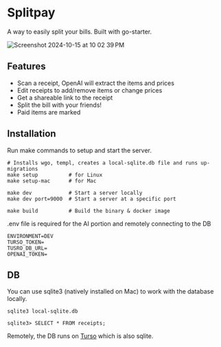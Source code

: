 # Splitpay

A way to easily split your bills. Built with go-starter.

![Screenshot 2024-10-15 at 10 02 39 PM](https://github.com/user-attachments/assets/74599ea1-cb30-4dc7-afcf-ddb562a7406a)

## Features
- Scan a receipt, OpenAI will extract the items and prices
- Edit receipts to add/remove items or change prices
- Get a shareable link to the receipt
- Split the bill with your friends!
- Paid items are marked

## Installation

Run make commands to setup and start the server.

```
# Installs wgo, templ, creates a local-sqlite.db file and runs up-migrations
make setup          # for Linux
make setup-mac      # for Mac

make dev            # Start a server locally
make dev port=9000  # Start a server at a specific port

make build          # Build the binary & docker image
``` 

.env file is required for the AI portion and remotely connecting to the DB
```
ENVIRONMENT=DEV
TURSO_TOKEN=
TUSRO_DB_URL=
OPENAI_TOKEN=
```

## DB
You can use sqlite3 (natively installed on Mac) to work with the database locally. 
```
sqlite3 local-sqlite.db

sqlite3> SELECT * FROM receipts;
```

Remotely, the DB runs on [Turso](turso.tech) which is also sqlite.

